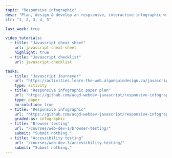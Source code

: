 ```yaml
---
topic: "Responsive infographic"
desc: "Plan, design & develop an respsonive, interactive infographic with animations, transitions and oodles of Javascript."
clr: "1, 2, 3, 4, 5"

last_week: true

video_tutorials:
  - title: "Javascript cheat sheet"
    url: javascript-cheat-sheet
    highlight: true
  - title: "Javascript checklist"
    url: javascript-checklist

tasks:
  - title: "Javascript Journeyer"
    url: "https://activities.learn-the-web.algonquindesign.ca/javascript-journeyer/"
    type: activity
  - title: "Responsive infographic paper plan"
    url: "https://github.com/acgd-webdev-javascript/responsive-infographic-paper-plan"
    type: paper
    no-solution: true
  - title: "Responsive infographic"
    url: "https://github.com/acgd-webdev-javascript/responsive-infographic"
    graded-as: infographic
  - title: "Browser testing"
    url: "/courses/web-dev-1/browser-testing/"
    submit: "Submit nothing."
  - title: "Accessibility testing"
    url: "/courses/web-dev-3/accessibility-testing/"
    submit: "Submit nothing."
---
```

